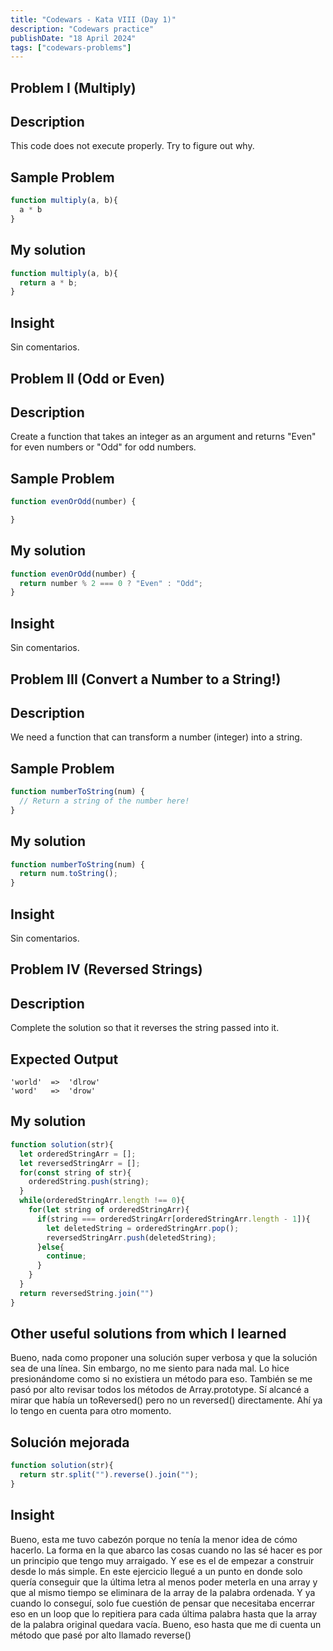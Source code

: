 ```yaml
---
title: "Codewars - Kata VIII (Day 1)"
description: "Codewars practice"
publishDate: "18 April 2024"
tags: ["codewars-problems"]
---
```


## Problem I (Multiply)
## Description
This code does not execute properly. Try to figure out why.
## Sample Problem
```js
function multiply(a, b){
  a * b
}
```
## My solution
```js
function multiply(a, b){
  return a * b;
}
```
## Insight
Sin comentarios.

## Problem II (Odd or Even)
## Description
Create a function that takes an integer as an argument and returns "Even" for even numbers or "Odd" for odd numbers.
## Sample Problem
```js
function evenOrOdd(number) {

}
```
## My solution
```js
function evenOrOdd(number) {
  return number % 2 === 0 ? "Even" : "Odd";
}
```
## Insight
Sin comentarios.
## Problem III (Convert a Number to a String!)
## Description
We need a function that can transform a number (integer) into a string.
## Sample Problem
```js
function numberToString(num) {
  // Return a string of the number here!
}
```
## My solution
```js
function numberToString(num) {
  return num.toString();
}
```
## Insight
Sin comentarios.
## Problem IV (Reversed Strings)
## Description
Complete the solution so that it reverses the string passed into it.
## Expected Output
```
'world'  =>  'dlrow'
'word'   =>  'drow'
```
## My solution
```js
function solution(str){
  let orderedStringArr = [];
  let reversedStringArr = [];
  for(const string of str){
    orderedString.push(string);
  }
  while(orderedStringArr.length !== 0){
    for(let string of orderedStringArr){
      if(string === orderedStringArr[orderedStringArr.length - 1]){
        let deletedString = orderedStringArr.pop();
        reversedStringArr.push(deletedString);
      }else{
        continue;
      }
    }
  }
  return reversedString.join("")
}
```
## Other useful solutions from which I learned
Bueno, nada como proponer una solución super verbosa y que la solución sea de una línea.
Sin embargo, no me siento para nada mal. Lo hice presionándome como si no existiera un método para eso.
También se me pasó por alto revisar todos los métodos de Array.prototype. Sí alcancé a mirar
que había un toReversed() pero no un reversed() directamente. Ahí ya lo tengo en cuenta para
otro momento.
## Solución mejorada
```js
function solution(str){
  return str.split("").reverse().join("");
}
```
## Insight
Bueno, esta me tuvo cabezón porque no tenía la menor idea de cómo hacerlo.
La forma en la que abarco las cosas cuando no las sé hacer es por un principio
que tengo muy arraigado. Y ese es el de empezar a construir desde lo más simple.
En este ejercicio llegué a un punto en donde solo quería conseguir que la última letra
al menos poder meterla en una array y que al mismo tiempo se eliminara de la array de la palabra
ordenada. Y ya cuando lo conseguí, solo fue cuestión de pensar que necesitaba encerrar eso
en un loop que lo repitiera para cada última palabra hasta que la array de la palabra original
quedara vacía. Bueno, eso hasta que me di cuenta un método que pasé por alto llamado reverse()
